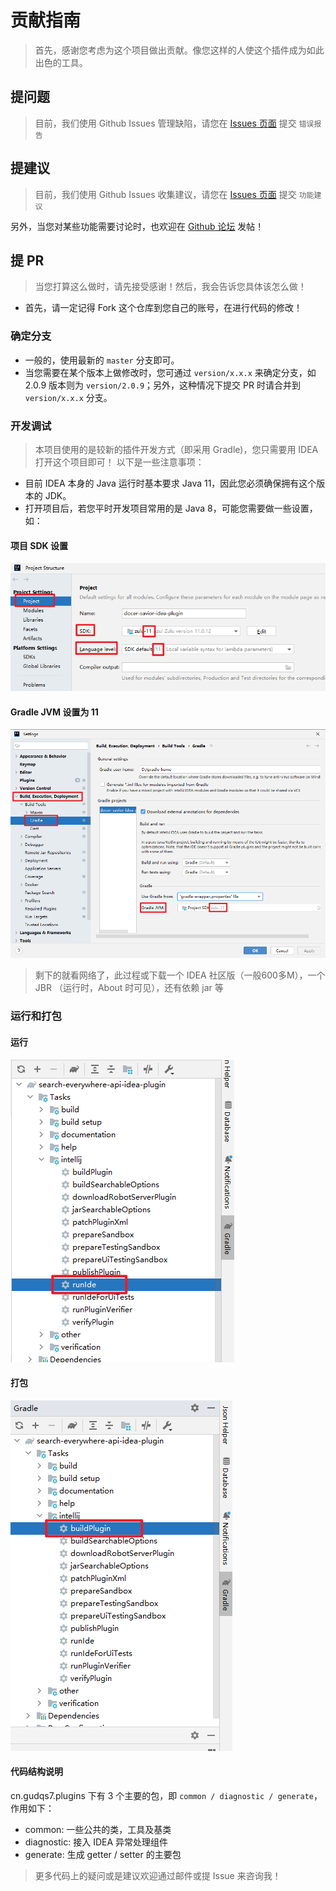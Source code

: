 # 贡献指南
> 首先，感谢您考虑为这个项目做出贡献。像您这样的人使这个插件成为如此出色的工具。

## 提问题
> 目前，我们使用 Github Issues 管理缺陷，请您在 [Issues 页面](https://github.com/docer-savior/docer-savior-idea-plugin/issues) 提交 `错误报告`

## 提建议
> 目前，我们使用 Github Issues 收集建议，请您在 [Issues 页面](https://github.com/docer-savior/docer-savior-idea-plugin/issues) 提交 `功能建议`  

另外，当您对某些功能需要讨论时，也欢迎在 [Github 论坛](https://github.com/docer-savior/docer-savior-idea-plugin/discussions) 发帖！

## 提 PR

> 当您打算这么做时，请先接受感谢！然后，我会告诉您具体该怎么做！  

- 首先，请一定记得 Fork 这个仓库到您自己的账号，在进行代码的修改！  

### 确定分支
- 一般的，使用最新的 `master` 分支即可。
- 当您需要在某个版本上做修改时，您可通过 `version/x.x.x` 来确定分支，如 2.0.9 版本则为 `version/2.0.9`；另外，这种情况下提交 PR 时请合并到 `version/x.x.x` 分支。

### 开发调试
> 本项目使用的是较新的插件开发方式（即采用 Gradle)，您只需要用 IDEA 打开这个项目即可！
> 以下是一些注意事项：

- 目前 IDEA 本身的 Java 运行时基本要求 Java 11，因此您必须确保拥有这个版本的 JDK。
- 打开项目后，若您平时开发项目常用的是 Java 8，可能您需要做一些设置，如：

#### 项目 SDK 设置

![img.png](parts/imgs/project-setup-jdk11.png)

#### Gradle JVM 设置为 11
![img.png](parts/imgs/gradle-setup-jdk11.png)

> 剩下的就看网络了，此过程或下载一个 IDEA 社区版（一般600多M），一个 JBR （运行时，About 时可见），还有依赖 jar 等  

### 运行和打包

#### 运行
![img.png](parts/imgs/gradle-run-ide.png)

#### 打包
![img.png](parts/imgs/gradle-build-plugin.png)

#### 代码结构说明

cn.gudqs7.plugins 下有 3 个主要的包，即 `common / diagnostic / generate`，作用如下：
- common: 一些公共的类，工具及基类
- diagnostic: 接入 IDEA 异常处理组件
- generate: 生成 getter / setter 的主要包

> 更多代码上的疑问或是建议欢迎通过邮件或提 Issue 来咨询我！